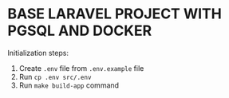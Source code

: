 # BASE LARAVEL PROJECT WITH PGSQL AND DOCKER

Initialization steps:

1. Create `.env` file from `.env.example` file
2. Run `cp .env src/.env`
3. Run `make build-app` command
